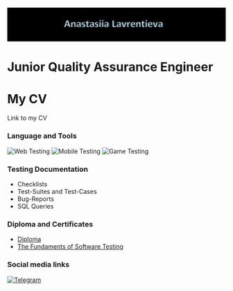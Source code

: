 <!--
**lawalina/lawalina** is a ✨ _special_ ✨ repository because its `README.md` (this file) appears on your GitHub profile.

-->
![Header](https://github.com/lawalina/lawalina/blob/main/.idea/assets/title.jpg)

# Junior Quality Assurance Engineer

# My CV
Link to my CV

### Language and Tools
![Web Testing](https://img.shields.io/badge/-WEB_TESTING-0f3344?style=flat-square)
![Mobile Testing](https://img.shields.io/badge/-MOBILE_TESTING-0f3344?style=flat-square)
![Game Testing](https://img.shields.io/badge/-GAME_TESTING-0f3344?style=flat-square)
### Testing Documentation
- Checklists 
- Test-Suites and Test-Cases
- Bug-Reports
- SQL Queries

### Diploma and Certificates
- [Diploma](https://www.dropbox.com/s/y4nylenr05lhud8/Diploma.jpg?dl=0)
- [The Fundaments of Software Testing](https://www.dropbox.com/s/3tqbbvzm4af249y/The%20Fundaments%20of%20Software%20Testing_QATestLab_Certificate.pdf?dl=0)

### Social media links

[![Telegram](https://img.shields.io/badge/Telegram-279fdb?style=flat-square&amp;logo=telegram&amp;logoColor=fff)](http://t.me/ana_lawr)